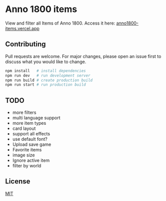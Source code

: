 # Anno 1800 items

View and filter all Items of Anno 1800. Access it here: [anno1800-items.vercel.app](https://anno1800-items.vercel.app/)

## Contributing

Pull requests are welcome. For major changes, please open an issue first to discuss what you would like to change.

```bash
npm install   # install dependencies
npm run dev   # run development server
npm run build # create production build
npm run start # run production build
```

## TODO

- more filters
- multi language support
- more item types
- card layout
- support all effects
- use default font?
- Upload save game
- Favorite items
- image size
- Ignore active item
- filter by world

## License

[MIT](https://choosealicense.com/licenses/mit/)
